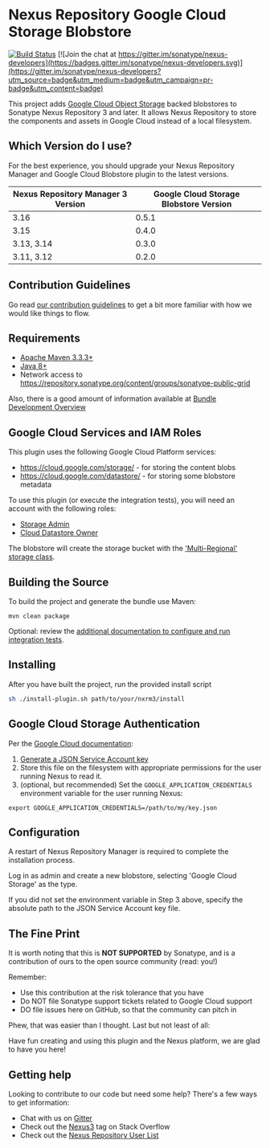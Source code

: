 <!--

    Sonatype Nexus (TM) Open Source Version
    Copyright (c) 2017-present Sonatype, Inc.
    All rights reserved. Includes the third-party code listed at http://links.sonatype.com/products/nexus/oss/attributions.

    This program and the accompanying materials are made available under the terms of the Eclipse Public License Version 1.0,
    which accompanies this distribution and is available at http://www.eclipse.org/legal/epl-v10.html.

    Sonatype Nexus (TM) Professional Version is available from Sonatype, Inc. "Sonatype" and "Sonatype Nexus" are trademarks
    of Sonatype, Inc. Apache Maven is a trademark of the Apache Software Foundation. M2eclipse is a trademark of the
    Eclipse Foundation. All other trademarks are the property of their respective owners.

-->
Nexus Repository Google Cloud Storage Blobstore
==============================

[![Build Status](https://travis-ci.org/sonatype-nexus-community/nexus-blobstore-google-cloud.svg?branch=master)](https://travis-ci.org/sonatype-nexus-community/nexus-blobstore-google-cloud) [![Join the chat at https://gitter.im/sonatype/nexus-developers](https://badges.gitter.im/sonatype/nexus-developers.svg)](https://gitter.im/sonatype/nexus-developers?utm_source=badge&utm_medium=badge&utm_campaign=pr-badge&utm_content=badge)

This project adds [Google Cloud Object Storage](https://cloud.google.com/storage/) backed blobstores to Sonatype Nexus 
Repository 3 and later.  It allows Nexus Repository to store the components and assets in Google Cloud instead of a
local filesystem.

Which Version do I use?
-----------------------

For the best experience, you should upgrade your Nexus Repository Manager and Google Cloud Blobstore plugin to the latest versions.


| Nexus Repository Manager 3 Version | Google Cloud Storage Blobstore Version |
| ---------------------------------- |--------------------------------------- |
| 3.16                               | 0.5.1                                  |
| 3.15                               | 0.4.0                                  |
| 3.13, 3.14                         | 0.3.0                                  |
| 3.11, 3.12                         | 0.2.0                                  |

Contribution Guidelines
-----------------------

Go read [our contribution guidelines](/.github/CONTRIBUTING.md) to get a bit more familiar with how
we would like things to flow.

Requirements
------------

* [Apache Maven 3.3.3+](https://maven.apache.org/install.html)
* [Java 8+](http://www.oracle.com/technetwork/java/javase/downloads/jdk8-downloads-2133151.html)
* Network access to https://repository.sonatype.org/content/groups/sonatype-public-grid

Also, there is a good amount of information available at [Bundle Development Overview](https://help.sonatype.com/display/NXRM3/Bundle+Development#BundleDevelopment-BundleDevelopmentOverview)

Google Cloud Services and IAM Roles
-----------------------------------

This plugin uses the following Google Cloud Platform services:

* https://cloud.google.com/storage/ - for storing the content blobs
* https://cloud.google.com/datastore/ - for storing some blobstore metadata

To use this plugin (or execute the integration tests), you will need an account with the following roles:

* [Storage Admin](https://cloud.google.com/storage/docs/access-control/iam-roles)
* [Cloud Datastore Owner](https://cloud.google.com/datastore/docs/access/iam)

The blobstore will create the storage bucket with the ['Multi-Regional' storage class](https://cloud.google.com/storage/sla).

Building the Source
-------------------

To build the project and generate the bundle use Maven:

    mvn clean package
    
Optional: review the [additional documentation to configure and run integration tests](src/test/resources/README.md).

Installing
----------

After you have built the project, run the provided install script

```bash
sh ./install-plugin.sh path/to/your/nxrm3/install
```

Google Cloud Storage Authentication
-----------------------------------

Per the [Google Cloud documentation](https://github.com/GoogleCloudPlatform/google-cloud-java#authentication):

1. [Generate a JSON Service Account key](https://cloud.google.com/storage/docs/authentication?hl=en#service_accounts) 
2. Store this file on the filesystem with appropriate permissions for the user running Nexus to read it.
3. (optional, but recommended) Set the `GOOGLE_APPLICATION_CREDENTIALS` environment variable for the user running Nexus:

```
export GOOGLE_APPLICATION_CREDENTIALS=/path/to/my/key.json

```

Configuration
-------------

A restart of Nexus Repository Manager is required to complete the installation process.

Log in as admin and create a new blobstore, selecting 'Google Cloud Storage' as the type.

If you did not set the environment variable in Step 3 above, specify the absolute path to the JSON Service Account key file.

The Fine Print
--------------

It is worth noting that this is **NOT SUPPORTED** by Sonatype, and is a contribution of ours
to the open source community (read: you!)

Remember:

* Use this contribution at the risk tolerance that you have
* Do NOT file Sonatype support tickets related to Google Cloud support
* DO file issues here on GitHub, so that the community can pitch in

Phew, that was easier than I thought. Last but not least of all:

Have fun creating and using this plugin and the Nexus platform, we are glad to have you here!

Getting help
------------

Looking to contribute to our code but need some help? There's a few ways to get information:

* Chat with us on [Gitter](https://gitter.im/sonatype/nexus-developers)
* Check out the [Nexus3](http://stackoverflow.com/questions/tagged/nexus3) tag on Stack Overflow
* Check out the [Nexus Repository User List](https://groups.google.com/a/glists.sonatype.com/forum/?hl=en#!forum/nexus-users)